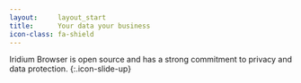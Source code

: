 ```yaml
---
layout:		layout_start
title: 		Your data your business
icon-class: fa-shield
---
```

Iridium Browser is open source and has a strong commitment to privacy and data protection.
{:.icon-slide-up}